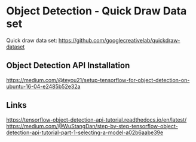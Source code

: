 # Object Detection - Quick Draw Data set

Quick draw data set: https://github.com/googlecreativelab/quickdraw-dataset

## Object Detection API Installation

https://medium.com/@teyou21/setup-tensorflow-for-object-detection-on-ubuntu-16-04-e2485b52e32a

## Links

https://tensorflow-object-detection-api-tutorial.readthedocs.io/en/latest/
https://medium.com/@WuStangDan/step-by-step-tensorflow-object-detection-api-tutorial-part-1-selecting-a-model-a02b6aabe39e


